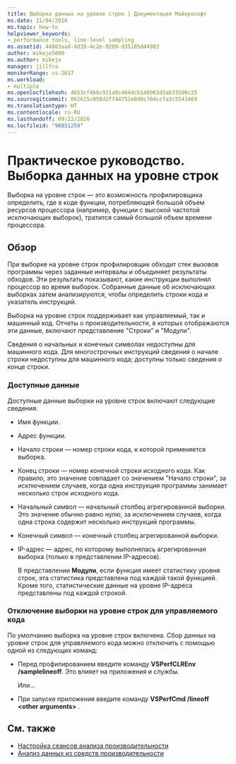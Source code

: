 ```yaml
---
title: Выборка данных на уровне строк | Документация Майкрософт
ms.date: 11/04/2016
ms.topic: how-to
helpviewer_keywords:
- performance tools, line-level sampling
ms.assetid: 44803aad-dd39-4c2e-9209-d35185d44983
author: mikejo5000
ms.author: mikejo
manager: jillfra
monikerRange: vs-2017
ms.workload:
- multiple
ms.openlocfilehash: 4653cf4b8c921a0c464dcb148963d3ab33506c25
ms.sourcegitcommit: 062615c058d2ff44751e8d0c704ccfa3c5543469
ms.translationtype: HT
ms.contentlocale: ru-RU
ms.lasthandoff: 09/22/2020
ms.locfileid: "90851259"
---
```

# <a name="how-to-collect-line-level-sampling-data"></a>Практическое руководство. Выборка данных на уровне строк
Выборка на уровне строк — это возможность профилировщика определить, где в коде функции, потребляющей большой объем ресурсов процессора (например, функции с высокой частотой исключающих выборок), тратится самый большой объем времени процессора.

## <a name="overview"></a>Обзор
 При выборке на уровне строк профилировщик обходит стек вызовов программы через заданные интервалы и объединяет результаты обходов. Эти результаты показывают, какие инструкции выполнял процессор во время выборок. Собранные данные об исключающих выборках затем анализируются, чтобы определить строки кода и указатель инструкций.

 Выборка на уровне строк поддерживает как управляемый, так и машинный код. Отчеты о производительности, в которых отображаются эти данные, включают представление "Строки" и "Модули".

 Сведения о начальных и конечных символах недоступны для машинного кода. Для многострочных инструкций сведения о начале строки недоступны для машинного кода; доступны только сведения о конце строки.

### <a name="available-data"></a>Доступные данные
 Доступные данные выборки на уровне строк включают следующие сведения.

- Имя функции.

- Адрес функции.

- Начало строки — номер строки кода, к которой применяется выборка.

- Конец строки — номер конечной строки исходного кода. Как правило, это значение совпадает со значением "Начало строки", за исключением случаев, когда одна инструкция программы занимает несколько строк исходного кода.

- Начальный символ — начальный столбец агрегированной выборки. Это значение обычно равно нулю, за исключением случаев, когда одна строка содержит несколько инструкций программы.

- Конечный символ — конечный столбец агрегированной выборки.

- IP-адрес — адрес, по которому выполнялась агрегированная выборка (только в представлении IP-адресов).

  В представлении **Модули**, если функция имеет статистику уровня строк, эта статистика представлена под каждой такой функцией. Кроме того, статистические данные на уровне IP-адреса представлены под каждой строкой.

### <a name="turn-off-line-level-sampling-for-managed-code"></a>Отключение выборки на уровне строк для управляемого кода
 По умолчанию выборка на уровне строк включена. Сбор данных на уровне строк для управляемого кода можно отключить с помощью одной из следующих команд:

- Перед профилированием введите команду **VSPerfCLREnv /samplelineoff**. Это влияет на приложения и службы.

     Или...

- При запуске приложения введите команду **VSPerfCmd /lineoff \<other arguments>** .

## <a name="see-also"></a>См. также
- [Настройка сеансов анализа производительности](../profiling/configuring-performance-sessions.md)
- [Анализ данных из средств производительности](../profiling/analyzing-performance-tools-data.md)
